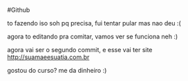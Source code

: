 #Github

to fazendo iso soh pq precisa, fui tentar pular mas nao deu :(

agora to editando pra comitar, vamos ver se funciona neh :)

agora vai ser o segundo commit, e esse vai ter site http://suamaeesuatia.com.br

gostou do curso? me da dinheiro :)
